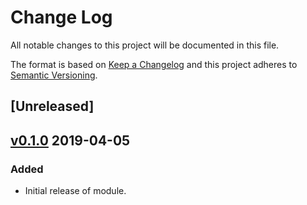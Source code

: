 # Change Log

All notable changes to this project will be documented in this file.

The format is based on [Keep a Changelog](http://keepachangelog.com/) and this
project adheres to [Semantic Versioning](http://semver.org/).

## [Unreleased]

## [v0.1.0] 2019-04-05

### Added

* Initial release of module.

[v0.1.0]: https://github.com/terraform-google-modules/terraform-google-dataflow/compare/terraform-google-modules:master...Tfmenard:dataflow-module-wip
